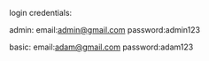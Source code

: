 login credentials:

admin: email:admin@gmail.com password:admin123

basic: email:adam@gmail.com password:adam123
